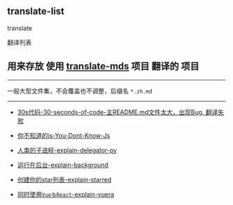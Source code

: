 ## translate-list

translate

翻译列表

## 用来存放 使用 [translate-mds](https://github.com/chinanf-boy/translate-js) 项目 翻译的 项目

---

一般大型文件集，不会覆盖也不调整，后缀名 `*.zh.md`

---

- [30s代码-30-seconds-of-code-主README.md文件太大，出现Bug, 翻译失败](https://github.com/chinanf-boy/30-seconds-of-code)

- [你不知道的js-You-Dont-Know-Js](https://github.com/chinanf-boy/You-Dont-Know-JS)

- [人类的子进程-explain-delegator-py](https://github.com/chinanf-boy/explain-delegator-py)

- [运行在后台-explain-background](https://github.com/chinanf-boy/explain-background)

- [创建你的star列表-explain-starred](https://github.com/chinanf-boy/explain-starred)

- [同时使用`Vue与React`-explain-vuera](https://github.com/chinanf-boy/explain-vuera)